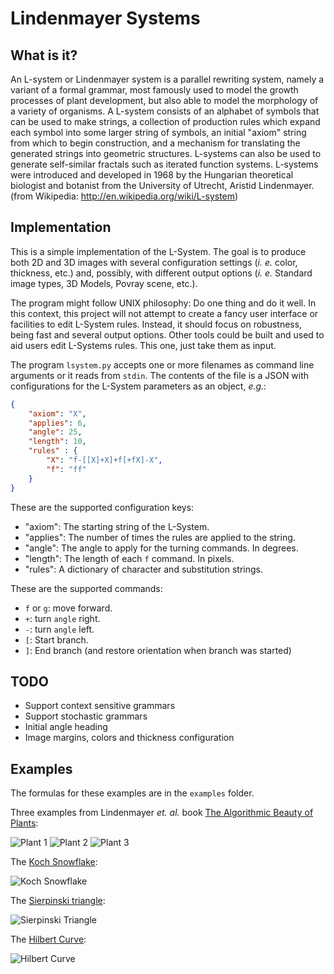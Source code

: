 Lindenmayer Systems
===================

What is it?
-----------

An L-system or Lindenmayer system is a parallel rewriting system,
namely a variant of a formal grammar, most famously used to model the
growth processes of plant development, but also able to model the
morphology of a variety of organisms. A L-system consists of an
alphabet of symbols that can be used to make strings, a collection of
production rules which expand each symbol into some larger string of
symbols, an initial "axiom" string from which to begin construction,
and a mechanism for translating the generated strings into geometric
structures. L-systems can also be used to generate self-similar fractals
such as iterated function systems. L-systems were introduced and
developed in 1968 by the Hungarian theoretical biologist and botanist
from the University of Utrecht, Aristid Lindenmayer. (from Wikipedia:
http://en.wikipedia.org/wiki/L-system)

Implementation
--------------

This is a simple implementation of the L-System. The goal is to produce
both 2D and 3D images with several configuration settings (_i. e._
color, thickness, etc.) and, possibly, with different output options
(_i. e._ Standard image types, 3D Models, Povray scene, etc.).

The program might follow UNIX philosophy: Do one thing and do it well.
In this context, this project will not attempt to create a fancy user
interface or facilities to edit L-System rules. Instead, it should focus
on robustness, being fast and several output options. Other tools could
be built and used to aid users edit L-Systems rules. This one, just take
them as input.

The program `lsystem.py` accepts one or more filenames as command line
arguments or it reads from `stdin`. The contents of the file is a JSON
with configurations for the L-System parameters as an object, _e.g._:

```json
{
    "axiom": "X",
    "applies": 6,
    "angle": 25,
    "length": 10,
    "rules" : {
        "X": "f-[[X]+X]+f[+fX]-X",
        "f": "ff"
    }
}
```

These are the supported configuration keys:

  * "axiom": The starting string of the L-System.
  * "applies": The number of times the rules are applied to the string.
  * "angle": The angle to apply for the turning commands. In degrees.
  * "length": The length of each `f` command. In pixels.
  * "rules": A dictionary of character and substitution strings.

These are the supported commands:

  * `f` or `g`: move forward.
  * `+`: turn `angle` right.
  * `-`: turn `angle` left.
  * `[`: Start branch.
  * `]`: End branch (and restore orientation when branch was started)

TODO
----

  * Support context sensitive grammars
  * Support stochastic grammars
  * Initial angle heading
  * Image margins, colors and thickness configuration

Examples
--------

The formulas for these examples are in the `examples` folder.

Three examples from Lindenmayer _et. al._ book [The Algorithmic Beauty of
Plants](http://en.wikipedia.org/wiki/The_Algorithmic_Beauty_of_Plants):

![Plant 1](images/plant-1.png?raw=true)
![Plant 2](images/plant-2.png?raw=true)
![Plant 3](images/plant-3.png?raw=true)

The [Koch Snowflake](http://en.wikipedia.org/wiki/Koch_snowflake):

![Koch Snowflake](images/koch-snowflake.png?raw=true)

The [Sierpinski triangle](http://en.wikipedia.org/wiki/Sierpinski_triangle):

![Sierpinski Triangle](images/sierpinski.png?raw=true)

The [Hilbert Curve](http://en.wikipedia.org/wiki/Hilbert_curve):

![Hilbert Curve](images/hilbert.png?raw=true)

